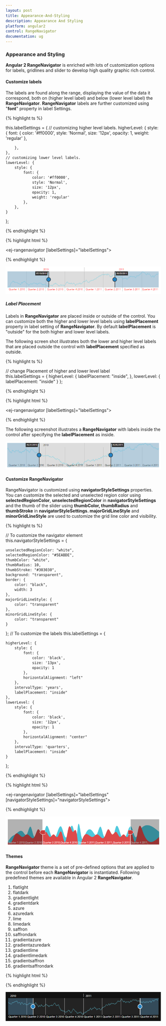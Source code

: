```yaml
---
layout: post
title: Appearance-And-Styling
description: Appearance And Styling
platform: angular2
control: RangeNavigator
documentation: ug
---
```


### Appearance and Styling

**Angular 2 RangeNavigator** is enriched with lots of customization options for labels, gridlines and slider to develop high quality graphic rich control.

#### Customize labels

The labels are found along the range, displaying the value of the data it correspond, both on (higher level label) and below (lower level label) the **RangeNavigator**. **RangeNavigator** labels are further customized using "**font**" property in label Settings. 

{% highlight ts %}
      
this.labelSettings = {
    // customizing higher level labels.
    higherLevel: {
        style: {
            font: {
                color: '#ff0000',
                style: 'Normal',
                size: '12px',
                opacity: 1,
                weight: 'regular'
            },

        },
    },
    // customizing lower level labels.
    lowerLevel: {
        style: {
            font: {
                color: '#ff0000',
                style: 'Normal',
                size: '12px',
                opacity: 1,
                weight: 'regular'
            },
        },
    }
};

{% endhighlight %}

{% highlight html %}

<ej-rangenavigator [labelSettings]="labelSettings">
</ej-rangenavigator>

{% endhighlight %}

![](Appearance-And-Styling_images/Appearance-And-Styling_img1.png) 


##### Label Placement

Labels in **RangeNavigator** are placed inside or outside of the control. You can customize both the higher and lower level labels using **labelPlacement** property in label setting of **RangeNavigator**. By default **labelPlacement** is "outside" for the both higher and lower level labels.

The following screen shot illustrates both the lower and higher level labels that are placed outside the control with **labelPlacement** specified as outside.

{% highlight ts %}

// change Placement of higher and lower level label             
this.labelSettings = {
    higherLevel: {
        labelPlacement: "inside",
    },
    lowerLevel: {
        labelPlacement: "inside"
    }
};

{% endhighlight %}

{% highlight html %}

<ej-rangenavigator [labelSettings]="labelSettings">
</ej-rangenavigator>

{% endhighlight %}

The following screenshot illustrates a **RangeNavigator** with labels inside the control after specifying the **labelPlacement** as inside.



![](Appearance-And-Styling_images/Appearance-And-Styling_img2.png) 

#### Customize RangeNavigator

RangeNavigator is customized using **navigatorStyleSettings** properties. You can customize the selected and unselected region color using **selectedRegionColor**, **unselectedRegionColor** in **navigatorStyleSettings** and the thumb of the slider using **thumbColor, thumbRadius** and **thumbStroke** in **navigatorStyleSettings.  majorGridLineStyle** and **minorGridLineStyle**  are used to customize the grid line color and visibility.

{% highlight ts %}
   
//  To customize the navigator element     
this.navigatorStyleSettings = {

    unselectedRegionColor: "white",
    selectedRegionColor: "#5EABDE",
    thumbColor: "white",
    thumbRadius: 10,
    thumbStroke: "#303030",
    background: "transparent",
    border: {
        color: "black",
        width: 3
    },
    majorGridLineStyle: {
        color: "transparent"
    },
    minorGridLineStyle: {
        color: "transparent"
    }
};
//  To customize the labels
this.labelSettings = {

    higherLevel: {
        style: {
            font: {
                color: 'black',
                size: '13px',
                opacity: 1
            },
            horizontalAlignment: "left"
        },
        intervalType: 'years',
        labelPlacement: "inside"
    },
    lowerLevel: {
        style: {
            font: {
                color: 'black',
                size: '12px',
                opacity: 1
            },
            horizontalAlignment: "center"
        },
        intervalType: 'quarters',
        labelPlacement: "inside"
    }
};

{% endhighlight %}

{% highlight html %}

<ej-rangenavigator [labelSettings]="labelSettings" [navigatorStyleSettings]="navigatorStyleSettings">
</ej-rangenavigator>

{% endhighlight %}

![](Appearance-And-Styling_images/Appearance-And-Styling_img3.png) 

#### Themes

**RangeNavigator** theme is a set of pre-defined options that are applied to the control before each **RangeNavigator** is instantiated. Following predefined themes are available in Angular 2 **RangeNavigator**.

1. flatlight
2. flatdark
3. gradientlight 
4. gradientdark 
5. azure                      
6. azuredark               
7. lime 
8. limedark
9. saffron
10. saffrondark
11. gradientazure
12. gradientazuredark
13. gradientlime
14. gradientlimedark
15. gradientsaffron
16. gradientsaffrondark

{% highlight html %}

<ej-rangenavigator theme="azuredark">
</ej-rangenavigator>

{% endhighlight %}



![](Appearance-And-Styling_images/Appearance-And-Styling_img4.png) 
